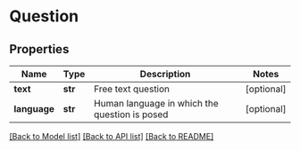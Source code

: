# Question

## Properties
Name | Type | Description | Notes
------------ | ------------- | ------------- | -------------
**text** | **str** | Free text question | [optional] 
**language** | **str** | Human language in which the question is posed | [optional] 

[[Back to Model list]](../README.md#documentation-for-models) [[Back to API list]](../README.md#documentation-for-api-endpoints) [[Back to README]](../README.md)


